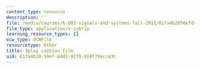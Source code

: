 ```yaml
---
content_type: resource
description: ''
file: /media/courses/6-003-signals-and-systems-fall-2011/61fa4b2050efd4d392f0810f79acce3c_pqkYqU11ETA.srt
file_type: application/x-subrip
learning_resource_types: []
ocw_type: OCWFile
resourcetype: Other
title: 3play caption file
uid: 61fa4b20-50ef-d4d3-92f0-810f79acce3c
---
```


